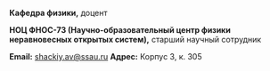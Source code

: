 **Кафедра физики,** доцент

**НОЦ ФНОС-73 (Научно-образовательный центр физики неравновесных открытых систем),** старший научный сотрудник

**Email:** [shackiy.av@ssau.ru](mailto:shackiy.av@ssau.ru)
**Адрес:** Корпус 3, к. 305